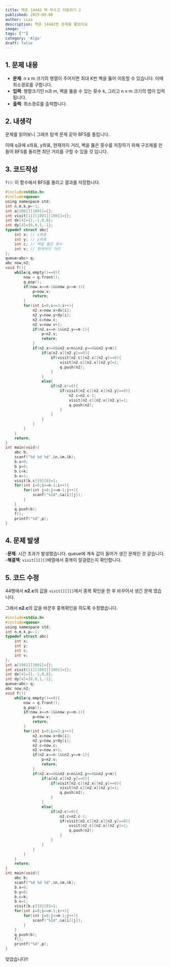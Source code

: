 ```yaml
---
title: 백준 14442 벽 부수고 이동하기 2
published: 2025-09-08
author: siaa
description: 백준 14442번 문제를 풀었어요
image: ''
tags: [""]
category: 'Algo'
draft: false
---
```

## 1. 문제 내용
   - **문제**: n x m 크기의 행렬이 주어지면 최대 K번 벽을 뚫어 이동할 수 있습니다. 이때 최소경로를 구합니다.
   - **입력**: 행렬크기인 n과 m, 벽을 뚫을 수 있는 횟수 k, 그리고 n x m 크기의 맵이 입력 됩니다.
   - **출력**: 최소경로를 출력합니다.

## 2. 내생각
   문제를 읽어보니 그래프 탐색 문제 같아 BFS를 돌립니다.
   
   이때 q큐에 x좌표, y좌표, 현재까지 거리, 벽을 뚫은 횟수를 저장하기 위해 구조체를 만들어 BFS를 돌리면 최단 거리를 구할 수 있을 것 입니다.

## 3. 코드작성
   `f()`: 이 함수에서 BFS를 돌리고 결과를 저장합니다.
```C
#include<stdio.h>
#include<queue>
using namespace std;
int n,m,k,p=-1;
int a[1001][1001]={};
int visit[11][1001][1001]={};
int dx[4]={1,-1,0,0};
int dy[4]={0,0,1,-1};
typedef struct abc{
	int x; // x좌표
	int y; // y좌표
	int c; // 벽을 뚫은 횟수
	int v; // 현재까지 거리
};
queue<abc> q;
abc now,n2;
void f(){
	while(q.empty()==0){
		now = q.front();
		q.pop();
		if(now.x==n-1&&now.y==m-1){
			p=now.v;
			return;
		}
		for(int i=0;i<=3;i++){
			n2.x=now.x+dx[i];
			n2.y=now.y+dy[i];
			n2.c=now.c;
			n2.v=now.v+1;
			if(n2.x==n-1&&n2.y==m-1){
				p=n2.v;
				return;
			}
			if(n2.x>=0&&n2.x<n&&n2.y>=0&&n2.y<m){
				if(a[n2.x][n2.y]==0){
					if(visit[n2.c][n2.x][n2.y]==0){
						visit[n2.c][n2.x][n2.y]=1;
						q.push(n2);
					}
				}
				else{
					if(n2.c!=0){
						if(visit[n2.c][n2.x][n2.y]==0){
                            n2.c=n2.c-1;
							visit[n2.c][n2.x][n2.y]=1;
							q.push(n2);
						}
					}
				}
			}
		}
	}
	return;
}
int main(void){
	abc b;
	scanf("%d %d %d",&n,&m,&k);
	b.x=0;
	b.y=0;
	b.c=k;
	b.v=1;
	visit[b.c][0][0]=1;
	for(int i=0;i<=n-1;i++){
		for(int j=0;j<=m-1;j++){
			scanf("%1d",&a[i][j]);
		}
	}
	q.push(b);
	f();
	printf("%d",p);
}
```

## 4. 문제 발생
   -**문제**: 시간 초과가 발생했습니다. queue에 계속 값이 들어가 생긴 문제인 것 같습니다.
   -**해결책**: `visit[][][]`배열에서 중복이 잘걸렸는지 확인합니다.

## 5. 코드 수정
   44행에서 **n2.c**의 값을 `visit[][][]`에서 중복 확인을 한 후 바꾸어서 생긴 문제 였습니다.

   그래서 **n2.c**의 값을 바꾼후 중복확인을 하도록 수정했습니다.
```c
#include<stdio.h>
#include<queue>
using namespace std;
int n,m,k,p=-1;
typedef struct abc{
	int x;
	int y;
	int c;
	int v;
};
int a[1001][1001]={};
int visit[11][1001][1001]={};
int dx[4]={1,-1,0,0};
int dy[4]={0,0,1,-1};
queue<abc> q;
abc now,n2;
void f(){
	while(q.empty()==0){
		now = q.front();
		q.pop();
		if(now.x==n-1&&now.y==m-1){
			p=now.v;
			return;
		}
		for(int i=0;i<=3;i++){
			n2.x=now.x+dx[i];
			n2.y=now.y+dy[i];
			n2.c=now.c;
			n2.v=now.v+1;
			if(n2.x==n-1&&n2.y==m-1){
				p=n2.v;
				return;
			}
			if(n2.x>=0&&n2.x<n&&n2.y>=0&&n2.y<m){
				if(a[n2.x][n2.y]==0){
					if(visit[n2.c][n2.x][n2.y]==0){
						visit[n2.c][n2.x][n2.y]=1;
						q.push(n2);
					}
				}
				else{
					if(n2.c!=0){
						n2.c=n2.c-1;
						if(visit[n2.c][n2.x][n2.y]==0){
							visit[n2.c][n2.x][n2.y]=1;
							q.push(n2);
						}
					}
				}
			}
		}
	}
	return;
}
int main(void){
	abc b;
	scanf("%d %d %d",&n,&m,&k);
	b.x=0;
	b.y=0;
	b.c=k;
	b.v=1;
	visit[b.c][0][0]=1;
	for(int i=0;i<=n-1;i++){
		for(int j=0;j<=m-1;j++){
			scanf("%1d",&a[i][j]);
		}
	}
	q.push(b);
	f();
	printf("%d",p);
}
```
   맞았습니다!!